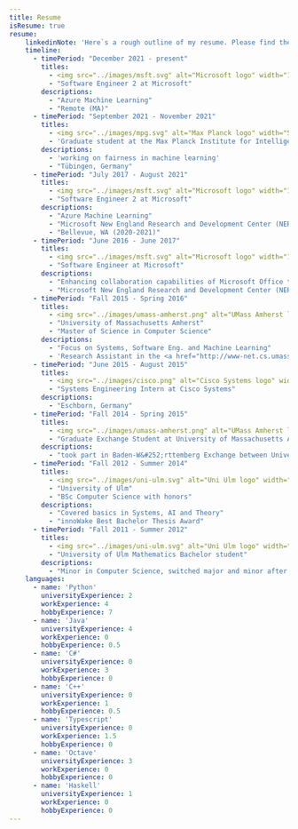 ```yaml
---
title: Resume
isResume: true
resume:
    linkedinNote: 'Here`s a rough outline of my resume. Please find the comprehensive version at <a href="https://www.linkedin.com/in/romanlutz">linkedin.com/in/romanlutz</a>'
    timeline:
      - timePeriod: "December 2021 - present"
        titles:
          - <img src="../images/msft.svg" alt="Microsoft logo" width="100%" class="center">
          - "Software Engineer 2 at Microsoft"
        descriptions:
          - "Azure Machine Learning"
          - "Remote (MA)"
      - timePeriod: "September 2021 - November 2021"
        titles:
          - <img src="../images/mpg.svg" alt="Max Planck logo" width="50%" class="center">
          - 'Graduate student at the Max Planck Institute for Intelligent Systems (MPI-IS)'
        descriptions:
          - 'working on fairness in machine learning'
          - "Tübingen, Germany"
      - timePeriod: "July 2017 - August 2021"
        titles:
          - <img src="../images/msft.svg" alt="Microsoft logo" width="100%" class="center">
          - "Software Engineer 2 at Microsoft"
        descriptions:
          - "Azure Machine Learning"
          - "Microsoft New England Research and Development Center (NERD), Cambridge, MA (until 2020)"
          - "Bellevue, WA (2020-2021)"
      - timePeriod: "June 2016 - June 2017"
        titles:
          - <img src="../images/msft.svg" alt="Microsoft logo" width="100%" class="center">
          - "Software Engineer at Microsoft"
        descriptions:
          - "Enhancing collaboration capabilities of Microsoft Office through the Share feature."
          - "Microsoft New England Research and Development Center (NERD), Cambridge, MA"
      - timePeriod: "Fall 2015 - Spring 2016"
        titles:
          - <img src="../images/umass-amherst.png" alt="UMass Amherst logo" width="100%" class="center">
          - "University of Massachusetts Amherst"
          - "Master of Science in Computer Science"
        descriptions:
          - "Focus on Systems, Software Eng. and Machine Learning"
          - 'Research Assistant in the <a href="http://www-net.cs.umass.edu/networks/people.html">Computer Networking Lab</a> working with Professor <a href="https://www.cs.umass.edu/faculty/directory/towsley_donald">Don Towsley</a> and Professor <a href="http://www2.ic.uff.br/~arocha/">Antonio Rocha</a> on the <span class="thigh">Simulation of Cache Networks.</span>'
      - timePeriod: "June 2015 - August 2015"
        titles:
          - <img src="../images/cisco.png" alt="Cisco Systems logo" width="80%" class="center">
          - "Systems Engineering Intern at Cisco Systems"
        descriptions:
          - "Eschborn, Germany"
      - timePeriod: "Fall 2014 - Spring 2015"
        titles:
          - <img src="../images/umass-amherst.png" alt="UMass Amherst logo" width="100%" class="center">
          - "Graduate Exchange Student at University of Massachusetts Amherst"
        descriptions:
          - "took part in Baden-W&#252;rttemberg Exchange between University of Ulm and University of Massachusetts Amherst"
      - timePeriod: "Fall 2012 - Summer 2014"
        titles:
          - <img src="../images/uni-ulm.svg" alt="Uni Ulm logo" width="100%" class="center">
          - "University of Ulm"
          - "BSc Computer Science with honors"
        descriptions:
          - "Covered basics in Systems, AI and Theory"
          - "innoWake Best Bachelor Thesis Award"
      - timePeriod: "Fall 2011 - Summer 2012"
        titles:
          - <img src="../images/uni-ulm.svg" alt="Uni Ulm logo" width="100%" class="center">
          - "University of Ulm Mathematics Bachelor student"
        descriptions:
          - "Minor in Computer Science, switched major and minor after two semesters"
    languages:
      - name: 'Python'
        universityExperience: 2
        workExperience: 4
        hobbyExperience: 7
      - name: 'Java'
        universityExperience: 4
        workExperience: 0
        hobbyExperience: 0.5
      - name: 'C#'
        universityExperience: 0
        workExperience: 3
        hobbyExperience: 0
      - name: 'C++'
        universityExperience: 0
        workExperience: 1
        hobbyExperience: 0.5
      - name: 'Typescript'
        universityExperience: 0
        workExperience: 1.5
        hobbyExperience: 0
      - name: 'Octave'
        universityExperience: 3
        workExperience: 0
        hobbyExperience: 0
      - name: 'Haskell'
        universityExperience: 1
        workExperience: 0
        hobbyExperience: 0
---
```

